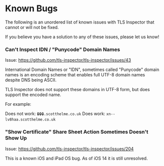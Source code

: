 # Known Bugs

The following is an unordered list of known issues with TLS Inspector that cannot or will not
be fixed.

If you believe you have a solution to any of these issues, please let us know!

### Can't Inspect IDN / "Punycode" Domain Names

Issue: https://github.com/tls-inspector/tls-inspector/issues/43

International Domain Names or "IDN", sometimes called "Punycode" domain names is an encoding
scheme that enables full UTF-8 domain names despite DNS being ASCII.

TLS Inspector does not support these domains in UTF-8 form, but does support the encoded name.

For example:

Does not work: `🔒🔒🔒.scotthelme.co.uk`
Does work: `xn--lv8haa.scotthelme.co.uk`

### "Show Certificate" Share Sheet Action Sometimes Doesn't Show Up

Issue: https://github.com/tls-inspector/tls-inspector/issues/204

This is a known iOS and iPad OS bug. As of iOS 14 it is still unresolved.
